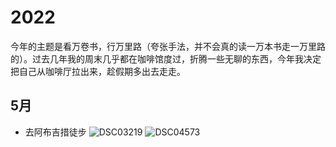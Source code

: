 # 2022
今年的主题是看万卷书，行万里路（夸张手法，并不会真的读一万本书走一万里路的）。过去几年我的周末几乎都在咖啡馆度过，折腾一些无聊的东西，今年我决定把自己从咖啡厅拉出来，趁假期多出去走走。

## 5月
- 去阿布吉措徒步
![DSC03219](https://user-images.githubusercontent.com/12868055/166675952-bbfafa3c-3e09-46a4-a771-ab3a40e7f38e.JPG)
![DSC04573](https://user-images.githubusercontent.com/12868055/166676170-372341d0-b5bc-4bf7-bd5c-2c59938d4704.JPG)
